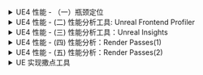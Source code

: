 
<details>
<summary>UE4 性能 - （一）瓶颈定位</summary>
<pre><code>
https://zhuanlan.zhihu.com/p/438543980
</code></pre>
</details>

<details>
<summary>UE4 性能 - (二) 性能分析工具: Unreal Frontend Profiler</summary>
<pre><code>
https://zhuanlan.zhihu.com/p/441501920
</code></pre>
</details>

<details>
<summary>UE4 性能 - (三) 性能分析工具：Unreal Insights</summary>
<pre><code>
https://zhuanlan.zhihu.com/p/444191961
</code></pre>
</details>

<details>
<summary>UE4 性能 - (四) 性能分析：Render Passes(1)</summary>
<pre><code>
https://zhuanlan.zhihu.com/p/449850501
</code></pre>
</details>

<details>
<summary>UE4 性能 - (五) 性能分析：Render Passes(2)</summary>
<pre><code>
https://zhuanlan.zhihu.com/p/455253476
</code></pre>
</details>

<details>
<summary>UE 实现撒点工具</summary>
<pre><code>
https://zhuanlan.zhihu.com/p/555409372
</code></pre>
</details>